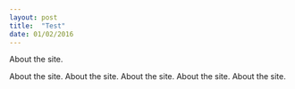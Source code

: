```yaml
---
layout: post
title:  "Test"
date: 01/02/2016
---
```

About the site.

About the site.
About the site.
About the site.
About the site.
About the site.
